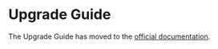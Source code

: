 # Upgrade Guide

The Upgrade Guide has moved to the [official documentation](https://docs.socialstream.dev/prologue/upgrade-guide).
